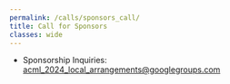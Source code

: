 ```yaml
---
permalink: /calls/sponsors_call/
title: Call for Sponsors
classes: wide
---
```

* Sponsorship Inquiries:  <acml_2024_local_arrangements@googlegroups.com>
